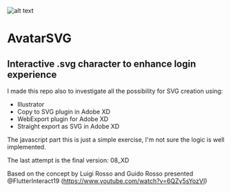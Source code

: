 ![alt text](https://repository-images.githubusercontent.com/290603478/ee41c100-f4eb-11ea-9b83-5b2d14df7d76)


# AvatarSVG
## Interactive .svg character to enhance login experience

I made this repo also to investigate all the possibility for SVG creation using:

- Illustrator
- Copy to SVG plugin in Adobe XD
- WebExport plugin for Adobe XD
- Straight export as SVG in Adobe XD

The javascript part this is just a simple exercise, I'm not sure the logic is well implemented.

The last attempt is the final version:
08_XD

Based on the concept by Luigi Rosso and Guido Rosso presented @FlutterInteract19
(https://www.youtube.com/watch?v=6QZy5sYozVI)
